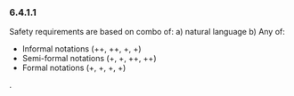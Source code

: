 ### 6.4.1.1
Safety requirements are based on combo of:
a) natural language
b) Any of:
  - Informal notations (++, ++, +, +)
  - Semi-formal notations (+, +, ++, ++)
  - Formal notations (+, +, +, +)



















.
